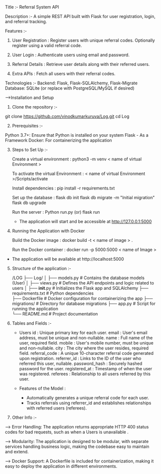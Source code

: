 Title :- Referral System API

Description :- A simple REST API built with Flask for user registration, login, and referral tracking.

Features :-
1. User Registration :  Register users with unique referral codes.
                        Optionally register using a valid referral code.
   
2. User Login : Authenticate users using email and password.
3. Referral Details : Retrieve user details along with their referred users.
4. Extra APIs : Fetch all users with their referral codes.

Technologies :- 
                Backend: Flask, Flask-SQLAlchemy, Flask-Migrate
                Database: SQLite (or replace with PostgreSQL/MySQL if desired)

-->Installation and Setup

1.  Clone the repository :-
   
   git clone https://github.com/vinodkumarkuruva/Log.git
   cd Log

2. Prerequisites :-

  Python 3.7+: Ensure that Python is installed on your system
  Flask - As a Framework
  Docker: For containerizing the application
 
3. Steps to Set Up :-

   Create a virtual environment          :    python3 -m venv < name of virtual Environment > 
 	
   To activate the virtual Environment   :    < name of virtual Environment >/Scripts/activate 
 
   Install dependencies                  :    pip install -r requirements.txt
 
   Set up the database                   :    flask db init
                                              flask db migrate -m "Initial migration"
                                              flask db upgrade
 
   Run the server                        :    Python run.py (or) flask run
 
   * The application will start and be accessible at http://127.0.0.1:5000
     
4. Running the Application with Docker

 	 Build the Docker image              :     docker build -t < name of image > .
 
 	 Run the Docker container            :     docker run -p 5000:5000 < name of Image >
  
  * The application will be available at http://localhost:5000

5. Structure of the application :-
   
   /LOG
   ├── Log/
   │   ├── models.py        		    # Contains the database models (User)
   │   ├── views.py         		    # Defines the API endpoints and logic related to users
   │   ├── __init__.py        			# Initializes the Flask app and SQLAlchemy
   ├── requirements.txt   				  # Python dependencies         
   ├── Dockerfile         				  # Docker configuration for containerizing the app
   ├── migrations/        				  # Directory for database migrations
   ├── app.py             				  # Script for running the application             
   └── README.md              		  # Project documentation
    
 
6. Tables and Fields :-

     * Users 
            id            :   Unique primary key for each user.
            email         :   User's email address, must be unique and non-nullable.
            name          :   Full name of the user, required field.
            mobile        :   User's mobile number, must be unique and non-nullable.
            city          :   The city where the user resides, required field.
            referral_code :   A unique 10-character referral code generated upon registration.
            referrer_id   :   Links to the ID of the user who referred this user, nullable.
            password_hash :   Securely hashed password for the user.
            registered_at :   Timestamp of when the user was registered.
            referees      :   Relationship to all users referred by this user.
    
    * Features of the Model :
         - Automatically generates a unique referral code for each user.
         - Tracks referrals using referrer_id and establishes relationships with referred users (referees).

 
7. Other Info :-

 --> Error Handling: The application returns appropriate HTTP 400 status codes for bad requests, such as when a Users is unavailable .

 --> Modularity: The application is designed to be modular, with separate services handling business logic, making the codebase easy to maintain and extend.

 --> Docker Support: A Dockerfile is included for containerization, making it easy to deploy the application in different environments.
